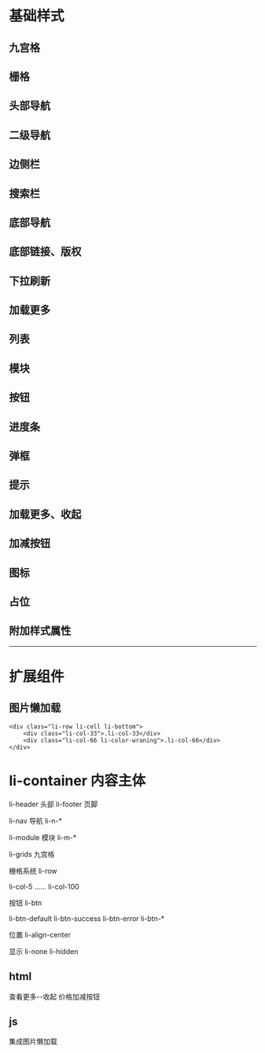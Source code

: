 # 基础样式
## 九宫格
## 栅格
## 头部导航
## 二级导航
## 边侧栏
## 搜索栏
## 底部导航
## 底部链接、版权
## 下拉刷新
## 加载更多
## 列表
## 模块
## 按钮
## 进度条

## 弹框
	
## 提示
## 加载更多、收起
## 加减按钮
## 图标
## 占位
## 附加样式属性

---
# 扩展组件
## 图片懒加载



    <div class="li-row li-cell li-bottom">
        <div class="li-col-33">.li-col-33</div>
        <div class="li-col-66 li-color-wraning">.li-col-66</div>
    </div>
# li-container 内容主体
li-header 头部
li-footer 页脚

li-nav 导航
li-n-*


li-module 模块
li-m-*

li-grids 九宫格


栅格系统
li-row

li-col-5
……
li-col-100

按钮
li-btn

li-btn-default
li-btn-success
li-btn-error
li-btn-*

位置
li-align-center

显示
li-none
li-hidden

html
--------------------------------------------------------------------------------

查看更多--收起
价格加减按钮

js
--------------------------------------------------------------------------------
集成图片懒加载
